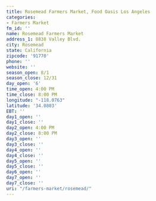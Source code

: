 ```yaml
---
title: Rosemead Farmers Market, Food Oasis Los Angeles
categories:
- Farmers Market
fm_id: ''
name: Rosemead Farmers Market
address_1: 8838 Valley Blvd.
city: Rosemead
state: California
zipcode: '91770'
phone: ''
website: ''
season_open: 8/1
season_close: 12/31
day_open: '6'
time_open: 4:00 PM
time_close: 8:00 PM
longitude: "-118.0763"
latitude: '34.0803'
EBT: ''
day1_open: ''
day1_close: ''
day2_open: 4:00 PM
day2_close: 8:00 PM
day3_open: ''
day3_close: ''
day4_open: ''
day4_close: ''
day5_open: ''
day5_close: ''
day6_open: ''
day7_open: ''
day7_close: ''
uri: "/farmers-market/rosemead/"
---
```


